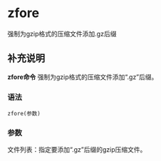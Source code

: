 # zfore

强制为gzip格式的压缩文件添加.gz后缀

## 补充说明

**zfore命令** 强制为gzip格式的压缩文件添加“.gz”后缀。

### 语法

```text
zfore(参数)
```

### 参数

文件列表：指定要添加“.gz”后缀的gzip压缩文件。

